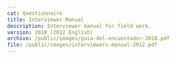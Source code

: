 ```yaml
---
cat: Questionnaire
title: Interviewer Manual
description: Interviewer manual for field work.
version: 2018 (2012 English)
archivo: /public/images/guia-del-encuestador-2018.pdf
file: /public/images/interviewers-manual-2012.pdf
---
```

